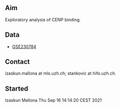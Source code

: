 ## Aim

Exploratory analysis of CENP binding.

## Data

- [GSE230784](https://www.ncbi.nlm.nih.gov/geo/query/acc.cgi?acc=GSE230784)

## Contact

izaskun.mallona at mls.uzh.ch; stankovic at hifo.uzh.ch.

## Started

Izaskun Mallona
Thu Sep 16 14:14:20 CEST 2021
